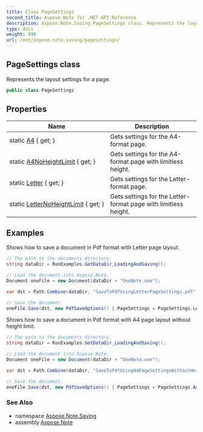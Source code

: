 ```yaml
---
title: Class PageSettings
second_title: Aspose.Note for .NET API Reference
description: Aspose.Note.Saving.PageSettings class. Represents the layout settings for a page
type: docs
weight: 890
url: /net/aspose.note.saving/pagesettings/
---
```

## PageSettings class

Represents the layout settings for a page.

```csharp
public class PageSettings
```

## Properties

| Name | Description |
| --- | --- |
| static [A4](../../aspose.note.saving/pagesettings/a4/) { get; } | Gets settings for the A4-format page. |
| static [A4NoHeightLimit](../../aspose.note.saving/pagesettings/a4noheightlimit/) { get; } | Gets settings for the A4-format page with limitless height. |
| static [Letter](../../aspose.note.saving/pagesettings/letter/) { get; } | Gets settings for the Letter-format page. |
| static [LetterNoHeightLimit](../../aspose.note.saving/pagesettings/letternoheightlimit/) { get; } | Gets settings for the Letter-format page with limitless height. |

## Examples

Shows how to save a document in Pdf format with Letter page layout.

```csharp
// The path to the documents directory.
string dataDir = RunExamples.GetDataDir_LoadingAndSaving();

// Load the document into Aspose.Note.
Document oneFile = new Document(dataDir + "OneNote.one");

var dst = Path.Combine(dataDir, "SaveToPdfUsingLetterPageSettings.pdf");

// Save the document.
oneFile.Save(dst, new PdfSaveOptions() { PageSettings = PageSettings.Letter });
```

Shows how to save a document in Pdf format with A4 page layout without height limit.

```csharp
// The path to the documents directory.
string dataDir = RunExamples.GetDataDir_LoadingAndSaving();

// Load the document into Aspose.Note.
Document oneFile = new Document(dataDir + "OneNote.one");

var dst = Path.Combine(dataDir, "SaveToPdfUsingA4PageSettingsWithoutHeightLimit.pdf");

// Save the document.
oneFile.Save(dst, new PdfSaveOptions() { PageSettings = PageSettings.A4NoHeightLimit });
```

### See Also

* namespace [Aspose.Note.Saving](../../aspose.note.saving/)
* assembly [Aspose.Note](../../)


